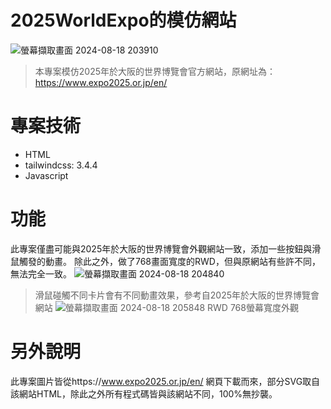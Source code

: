 # 2025WorldExpo的模仿網站

![螢幕擷取畫面 2024-08-18 203910](https://github.com/user-attachments/assets/d96358a5-d66f-4ede-ad02-c90d024f7903)
> 本專案模仿2025年於大阪的世界博覽會官方網站，原網址為：https://www.expo2025.or.jp/en/

# 專案技術
- HTML
- tailwindcss: 3.4.4
- Javascript

# 功能
此專案僅盡可能與2025年於大阪的世界博覽會外觀網站一致，添加一些按鈕與滑鼠觸發的動畫。
除此之外，做了768畫面寬度的RWD，但與原網站有些許不同，無法完全一致。
![螢幕擷取畫面 2024-08-18 204840](https://github.com/user-attachments/assets/d0e96f29-043f-4cbb-ab98-93f5706fdcad)
> 滑鼠碰觸不同卡片會有不同動畫效果，參考自2025年於大阪的世界博覽會網站
![螢幕擷取畫面 2024-08-18 205848](https://github.com/user-attachments/assets/18754a55-25d6-4444-bd27-7029db3c1ced)
> RWD 768螢幕寬度外觀

# 另外說明
此專案圖片皆從https://www.expo2025.or.jp/en/ 網頁下載而來，部分SVG取自該網站HTML，除此之外所有程式碼皆與該網站不同，100%無抄襲。

